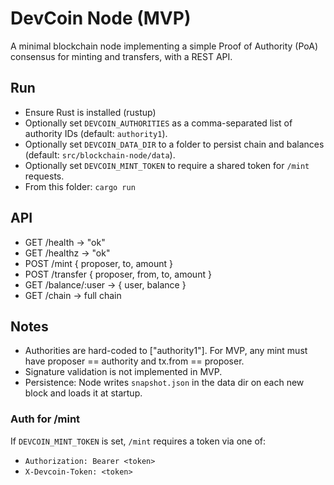 # DevCoin Node (MVP)

A minimal blockchain node implementing a simple Proof of Authority (PoA) consensus for minting and transfers, with a REST API.

## Run

- Ensure Rust is installed (rustup)
- Optionally set `DEVCOIN_AUTHORITIES` as a comma-separated list of authority IDs (default: `authority1`).
- Optionally set `DEVCOIN_DATA_DIR` to a folder to persist chain and balances (default: `src/blockchain-node/data`).
- Optionally set `DEVCOIN_MINT_TOKEN` to require a shared token for `/mint` requests.
- From this folder: `cargo run`

## API

- GET /health -> "ok"
- GET /healthz -> "ok"
- POST /mint { proposer, to, amount }
- POST /transfer { proposer, from, to, amount }
- GET /balance/:user -> { user, balance }
- GET /chain -> full chain

## Notes

- Authorities are hard-coded to ["authority1"]. For MVP, any mint must have proposer == authority and tx.from == proposer.
- Signature validation is not implemented in MVP.
- Persistence: Node writes `snapshot.json` in the data dir on each new block and loads it at startup.

### Auth for /mint

If `DEVCOIN_MINT_TOKEN` is set, `/mint` requires a token via one of:

- `Authorization: Bearer <token>`
- `X-Devcoin-Token: <token>`
